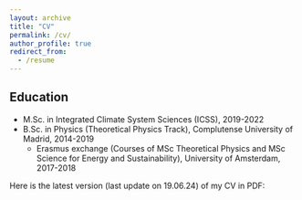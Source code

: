 ```yaml
---
layout: archive
title: "CV"
permalink: /cv/
author_profile: true
redirect_from:
  - /resume
---
```


## Education

* M.Sc. in Integrated Climate System Sciences (ICSS), 2019-2022
* B.Sc. in Physics (Theoretical Physics Track), Complutense University of Madrid, 2014-2019
  * Erasmus exchange (Courses of MSc Theoretical Physics and MSc Science for Energy and Sustainability), University of Amsterdam, 2017-2018

Here is the latest version (last update on 19.06.24) of my CV in PDF:

